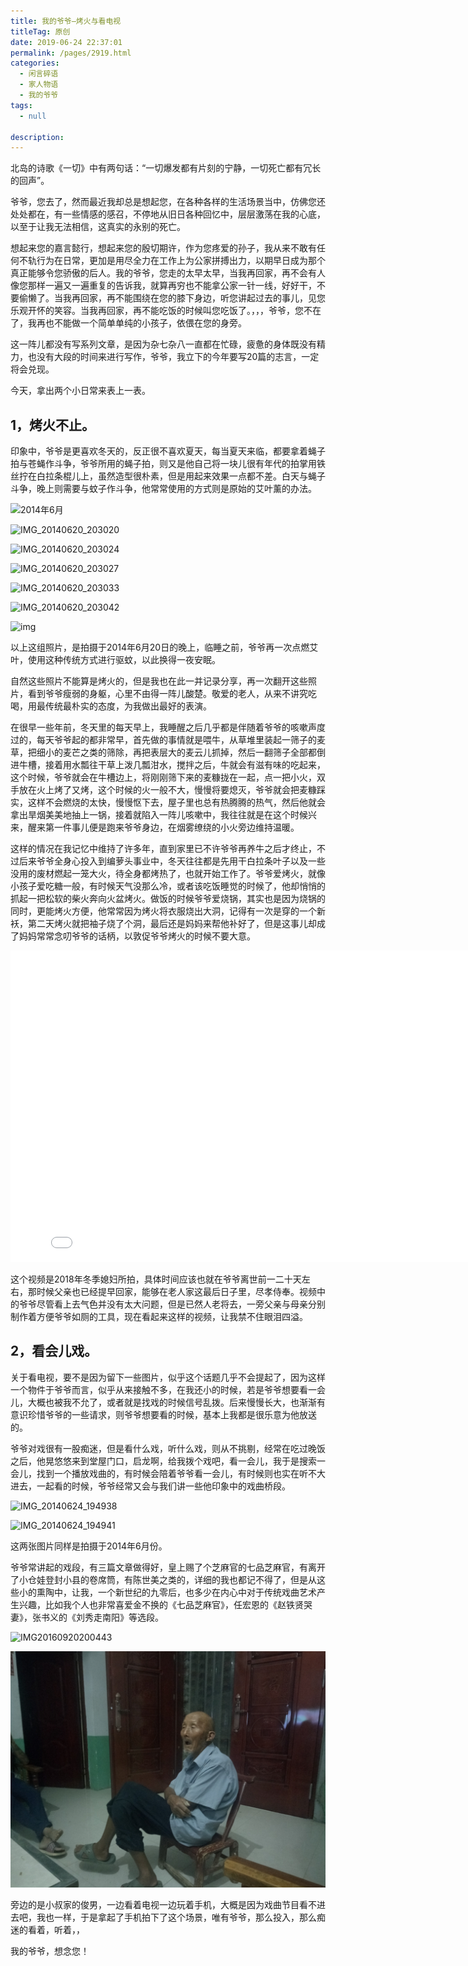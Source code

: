 ```yaml
---
title: 我的爷爷–烤火与看电视
titleTag: 原创
date: 2019-06-24 22:37:01
permalink: /pages/2919.html
categories: 
  - 闲言碎语
  - 家人物语
  - 我的爷爷
tags: 
  - null

description: 
---
```


北岛的诗歌《一切》中有两句话：“一切爆发都有片刻的宁静，一切死亡都有冗长的回声”。

爷爷，您去了，然而最近我却总是想起您，在各种各样的生活场景当中，仿佛您还处处都在，有一些情感的感召，不停地从旧日各种回忆中，层层激荡在我的心底，以至于让我无法相信，这真实的永别的死亡。

想起来您的嘉言懿行，想起来您的殷切期许，作为您疼爱的孙子，我从来不敢有任何不轨行为在日常，更加是用尽全力在工作上为公家拼搏出力，以期早日成为那个真正能够令您骄傲的后人。我的爷爷，您走的太早太早，当我再回家，再不会有人像您那样一遍又一遍重复的告诉我，就算再穷也不能拿公家一针一线，好好干，不要偷懒了。当我再回家，再不能围绕在您的膝下身边，听您讲起过去的事儿，见您乐观开怀的笑容。当我再回家，再不能吃饭的时候叫您吃饭了。，，，爷爷，您不在了，我再也不能做一个简单单纯的小孩子，依偎在您的身旁。

这一阵儿都没有写系列文章，是因为杂七杂八一直都在忙碌，疲惫的身体既没有精力，也没有大段的时间来进行写作，爷爷，我立下的今年要写20篇的志言，一定将会兑现。

今天，拿出两个小日常来表上一表。

## 1，烤火不止。

印象中，爷爷是更喜欢冬天的，反正很不喜欢夏天，每当夏天来临，都要拿着蝇子拍与苍蝇作斗争，爷爷所用的蝇子拍，则又是他自己将一块儿很有年代的拍掌用铁丝拧在白拉条棍儿上，虽然造型很朴素，但是用起来效果一点都不差。白天与蝇子斗争，晚上则需要与蚊子作斗争，他常常使用的方式则是原始的艾叶薰的办法。

![2014年6月](https://ae01.alicdn.com/kf/HTB1851ed3mH3KVjSZKzq6z2OXXaU.jpg)

![IMG_20140620_203020](https://ae01.alicdn.com/kf/HTB1pdyodW5s3KVjSZFNq6AD3FXai.jpg)

![IMG_20140620_203024](https://ae01.alicdn.com/kf/HTB16V5fd2WG3KVjSZFPq6xaiXXap.jpg)

![IMG_20140620_203027](https://ae01.alicdn.com/kf/HTB1Ttqmd8Gw3KVjSZFDq6xWEpXaW.jpg)

![IMG_20140620_203033](https://ae01.alicdn.com/kf/HTB1txSed21H3KVjSZFHq6zKppXa5.jpg)

![IMG_20140620_203042](https://ae01.alicdn.com/kf/HTB1eqqfd2WG3KVjSZFgq6zTspXaz.jpg)

![img](https://ae01.alicdn.com/kf/HTB1mGSfd21H3KVjSZFBq6zSMXXaH.jpg)

以上这组照片，是拍摄于2014年6月20日的晚上，临睡之前，爷爷再一次点燃艾叶，使用这种传统方式进行驱蚊，以此换得一夜安眠。

自然这些照片不能算是烤火的，但是我也在此一并记录分享，再一次翻开这些照片，看到爷爷瘦弱的身躯，心里不由得一阵儿酸楚。敬爱的老人，从来不讲究吃喝，用最传统最朴实的态度，为我做出最好的表演。

在很早一些年前，冬天里的每天早上，我睡醒之后几乎都是伴随着爷爷的咳嗽声度过的，每天爷爷起的都非常早，首先做的事情就是喂牛，从草堆里装起一筛子的麦草，把细小的麦芒之类的筛除，再把表层大的麦云儿抓掉，然后一翻筛子全部都倒进牛槽，接着用水瓢往干草上泼几瓢泔水，搅拌之后，牛就会有滋有味的吃起来，这个时候，爷爷就会在牛槽边上，将刚刚筛下来的麦糠拢在一起，点一把小火，双手放在火上烤了又烤，这个时候的火一般不大，慢慢将要熄灭，爷爷就会把麦糠踩实，这样不会燃烧的太快，慢慢怄下去，屋子里也总有热腾腾的热气，然后他就会拿出旱烟美美地抽上一锅，接着就陷入一阵儿咳嗽中，我往往就是在这个时候兴来，醒来第一件事儿便是跑来爷爷身边，在烟雾缭绕的小火旁边维持温暖。

这样的情况在我记忆中维持了许多年，直到家里已不许爷爷再养牛之后才终止，不过后来爷爷全身心投入到编萝头事业中，冬天往往都是先用干白拉条叶子以及一些没用的废材燃起一笼大火，待全身都烤热了，也就开始工作了。爷爷爱烤火，就像小孩子爱吃糖一般，有时候天气没那么冷，或者该吃饭睡觉的时候了，他却悄悄的抓起一把松软的柴火奔向火盆烤火。做饭的时候爷爷爱烧锅，其实也是因为烧锅的同时，更能烤火方便，他常常因为烤火将衣服烧出大洞，记得有一次是穿的一个新袄，第二天烤火就把袖子烧了个洞，最后还是妈妈来帮他补好了，但是这事儿却成了妈妈常常念叨爷爷的话柄，以敦促爷爷烤火的时候不要大意。

<iframe src="//player.bilibili.com/player.html?aid=673900157&bvid=BV1NU4y1V7XG&cid=362815165&page=1" scrolling="no" quality='high' width='818' height='498' border="0" frameborder="no" framespacing="0" allowfullscreen="true"> </iframe>

这个视频是2018年冬季媳妇所拍，具体时间应该也就在爷爷离世前一二十天左右，那时候父亲也已经提早回家，能够在老人家这最后日子里，尽孝侍奉。视频中的爷爷尽管看上去气色并没有太大问题，但是已然人老将去，一旁父亲与母亲分别制作着方便爷爷如厕的工具，现在看起来这样的视频，让我禁不住眼泪四溢。

## 2，看会儿戏。

关于看电视，要不是因为留下一些图片，似乎这个话题几乎不会提起了，因为这样一个物件于爷爷而言，似乎从来接触不多，在我还小的时候，若是爷爷想要看一会儿，大概也被我不允了，或者就是找戏的时候信号乱拨。后来慢慢长大，也渐渐有意识珍惜爷爷的一些请求，则爷爷想要看的时候，基本上我都是很乐意为他放送的。

爷爷对戏很有一股痴迷，但是看什么戏，听什么戏，则从不挑剔，经常在吃过晚饭之后，他晃悠悠来到堂屋门口，启龙啊，给我拨个戏吧，看一会儿，我于是搜索一会儿，找到一个播放戏曲的，有时候会陪着爷爷看一会儿，有时候则也实在听不大进去，一起看的时候，爷爷经常又会与我们讲一些他印象中的戏曲桥段。

![IMG_20140624_194938](https://ae01.alicdn.com/kf/HTB1c_ifd.GF3KVjSZFmq6zqPXXac.jpg)

![IMG_20140624_194941](https://ae01.alicdn.com/kf/HTB1m0mkd9WD3KVjSZSgq6ACxVXad.jpg)

这两张图片同样是拍摄于2014年6月份。

爷爷常讲起的戏段，有三篇文章做得好，皇上赐了个芝麻官的七品芝麻官，有离开了小仓娃登封小县的卷席筒，有陈世美之类的，详细的我也都记不得了，但是从这些小的熏陶中，让我，一个新世纪的九零后，也多少在内心中对于传统戏曲艺术产生兴趣，比如我个人也非常喜爱金不换的《七品芝麻官》，任宏恩的《赵铁贤哭妻》，张书义的《刘秀走南阳》等选段。

![IMG20160920200443](https://ae01.alicdn.com/kf/HTB1hYSpdWSs3KVjSZPiq6AsiVXaI.jpg)

![img](https://raw.githubusercontent.com/eryajf/t/master/img/1.jpg)

旁边的是小叔家的俊男，一边看着电视一边玩着手机，大概是因为戏曲节目看不进去吧，我也一样，于是拿起了手机拍下了这个场景，唯有爷爷，那么投入，那么痴迷的看着，听着，，

我的爷爷，想念您！
